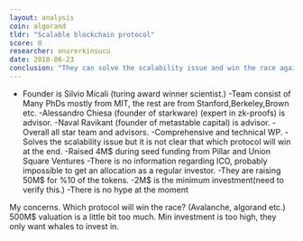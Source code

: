 ```yaml
---
layout: analysis
coin: algorand
tldr: "Scalable blockchain protocol"
score: 0
researcher: onurerkinsucu
date: 2018-06-23
conclusion: "They can solve the scalability issue and win the race against other protocols but the success rate is not clear now, also the valuation is too much so investing at this stage is too risky and not possible(2M$ min)"
---
```


- Founder is Silvio Micali (turing award winner scientist.) 
-Team consist of Many PhDs mostly from MIT, the rest are from Stanford,Berkeley,Brown etc.
-Alessandro Chiesa (founder of starkware) (expert in zk-proofs) is advisor.
-Naval Ravikant (founder of metastable capital) is advisor.
-Overall all star team and advisors.
-Comprehensive and technical WP.
-Solves the scalability issue but it is not clear that which protocol will win at the end.
-Raised 4M$ during seed funding from Pillar and Union Square Ventures
-There is no information regarding ICO, probably impossible to get an allocation as a regular investor.
-They are raising 50M$ for %10 of the tokens.
-2M$ is the minimum investment(need to verify this.)
-There is no hype at the moment

My concerns.
Which protocol will win the race? (Avalanche, algorand etc.)
500M$ valuation is a little bit too much.
Min investment is too high, they only want whales to invest in.